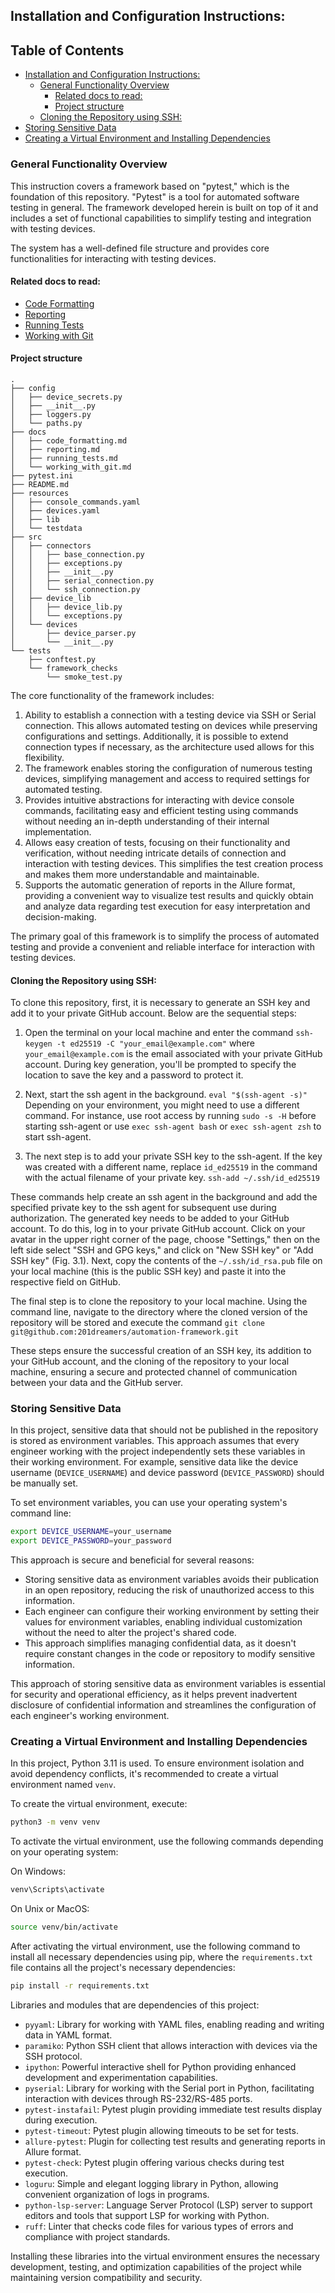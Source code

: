 ## Installation and Configuration Instructions:

## Table of Contents

- [Installation and Configuration Instructions:](#installation-and-configuration-instructions)
  - [General Functionality Overview](#general-functionality-overview)
    - [Related docs to read:](#related-docs-to-read)
    - [Project structure](#project-structure)
  - [Cloning the Repository using SSH:](#cloning-the-repository-using-ssh)
- [Storing Sensitive Data](#storing-sensitive-data)
- [Creating a Virtual Environment and Installing Dependencies](#creating-a-virtual-environment-and-installing-dependencies)


### General Functionality Overview
This instruction covers a framework based on "pytest," which is the foundation of this repository. "Pytest" is a tool for automated software testing in general. The framework developed herein is built on top of it and includes a set of functional capabilities to simplify testing and integration with testing devices.

The system has a well-defined file structure and provides core functionalities for interacting with testing devices.

#### Related docs to read:
- [Code Formatting](https://github.com/201dreamers/automation-framework/blob/main/docs/code_formatting.md)
- [Reporting](https://github.com/201dreamers/automation-framework/blob/main/docs/reporting.md)
- [Running Tests](https://github.com/201dreamers/automation-framework/blob/main/docs/running_tests.md)
- [Working with Git](https://github.com/201dreamers/automation-framework/blob/main/docs/working_with_git.md)


#### Project structure
```
.
├── config
│   ├── device_secrets.py
│   ├── __init__.py
│   ├── loggers.py
│   └── paths.py
├── docs
│   ├── code_formatting.md
│   ├── reporting.md
│   ├── running_tests.md
│   └── working_with_git.md
├── pytest.ini
├── README.md
├── resources
│   ├── console_commands.yaml
│   ├── devices.yaml
│   ├── lib
│   └── testdata
├── src
│   ├── connectors
│   │   ├── base_connection.py
│   │   ├── exceptions.py
│   │   ├── __init__.py
│   │   ├── serial_connection.py
│   │   └── ssh_connection.py
│   ├── device_lib
│   │   ├── device_lib.py
│   │   └── exceptions.py
│   └── devices
│       ├── device_parser.py
│       └── __init__.py
└── tests
    ├── conftest.py
    └── framework_checks
        └── smoke_test.py
```

The core functionality of the framework includes:

1. Ability to establish a connection with a testing device via SSH or Serial connection. This allows automated testing on devices while preserving configurations and settings. Additionally, it is possible to extend connection types if necessary, as the architecture used allows for this flexibility.
2. The framework enables storing the configuration of numerous testing devices, simplifying management and access to required settings for automated testing.
3. Provides intuitive abstractions for interacting with device console commands, facilitating easy and efficient testing using commands without needing an in-depth understanding of their internal implementation.
4. Allows easy creation of tests, focusing on their functionality and verification, without needing intricate details of connection and interaction with testing devices. This simplifies the test creation process and makes them more understandable and maintainable.
5. Supports the automatic generation of reports in the Allure format, providing a convenient way to visualize test results and quickly obtain and analyze data regarding test execution for easy interpretation and decision-making.

The primary goal of this framework is to simplify the process of automated testing and provide a convenient and reliable interface for interaction with testing devices.

#### Cloning the Repository using SSH:

To clone this repository, first, it is necessary to generate an SSH key and add it to your private GitHub account. Below are the sequential steps:

1. Open the terminal on your local machine and enter the command
   `ssh-keygen -t ed25519 -C "your_email@example.com"`
   where `your_email@example.com` is the email associated with your private GitHub account. During key generation, you'll be prompted to specify the location to save the key and a password to protect it.

2. Next, start the ssh agent in the background.
   `eval "$(ssh-agent -s)"`
   Depending on your environment, you might need to use a different command. For instance, use root access by running `sudo -s -H` before starting ssh-agent or use `exec ssh-agent bash` or `exec ssh-agent zsh` to start ssh-agent.

3. The next step is to add your private SSH key to the ssh-agent. If the key was created with a different name, replace `id_ed25519` in the command with the actual filename of your private key.
   `ssh-add ~/.ssh/id_ed25519`

These commands help create an ssh agent in the background and add the specified private key to the ssh agent for subsequent use during authorization. The generated key needs to be added to your GitHub account. To do this, log in to your private GitHub account. Click on your avatar in the upper right corner of the page, choose "Settings," then on the left side select "SSH and GPG keys," and click on "New SSH key" or "Add SSH key" (Fig. 3.1). Next, copy the contents of the `~/.ssh/id_rsa.pub` file on your local machine (this is the public SSH key) and paste it into the respective field on GitHub.

The final step is to clone the repository to your local machine. Using the command line, navigate to the directory where the cloned version of the repository will be stored and execute the command
`git clone git@github.com:201dreamers/automation-framework.git`

These steps ensure the successful creation of an SSH key, its addition to your GitHub account, and the cloning of the repository to your local machine, ensuring a secure and protected channel of communication between your data and the GitHub server.

### Storing Sensitive Data

In this project, sensitive data that should not be published in the repository is stored as environment variables. This approach assumes that every engineer working with the project independently sets these variables in their working environment. For example, sensitive data like the device username (`DEVICE_USERNAME`) and device password (`DEVICE_PASSWORD`) should be manually set.

To set environment variables, you can use your operating system's command line:

```bash
export DEVICE_USERNAME=your_username
export DEVICE_PASSWORD=your_password
```

This approach is secure and beneficial for several reasons:

- Storing sensitive data as environment variables avoids their publication in an open repository, reducing the risk of unauthorized access to this information.
- Each engineer can configure their working environment by setting their values for environment variables, enabling individual customization without the need to alter the project's shared code.
- This approach simplifies managing confidential data, as it doesn't require constant changes in the code or repository to modify sensitive information.

This approach of storing sensitive data as environment variables is essential for security and operational efficiency, as it helps prevent inadvertent disclosure of confidential information and streamlines the configuration of each engineer's working environment.

### Creating a Virtual Environment and Installing Dependencies

In this project, Python 3.11 is used. To ensure environment isolation and avoid dependency conflicts, it's recommended to create a virtual environment named `venv`.

To create the virtual environment, execute:

```bash
python3 -m venv venv
```

To activate the virtual environment, use the following commands depending on your operating system:

On Windows:
```bash
venv\Scripts\activate
```

On Unix or MacOS:
```bash
source venv/bin/activate
```

After activating the virtual environment, use the following command to install all necessary dependencies using pip, where the `requirements.txt` file contains all the project's necessary dependencies:

```bash
pip install -r requirements.txt
```

Libraries and modules that are dependencies of this project:

- `pyyaml`: Library for working with YAML files, enabling reading and writing data in YAML format.
- `paramiko`: Python SSH client that allows interaction with devices via the SSH protocol.
- `ipython`: Powerful interactive shell for Python providing enhanced development and experimentation capabilities.
- `pyserial`: Library for working with the Serial port in Python, facilitating interaction with devices through RS-232/RS-485 ports.
- `pytest-instafail`: Pytest plugin providing immediate test results display during execution.
- `pytest-timeout`: Pytest plugin allowing timeouts to be set for tests.
- `allure-pytest`: Plugin for collecting test results and generating reports in Allure format.
- `pytest-check`: Pytest plugin offering various checks during test execution.
- `loguru`: Simple and elegant logging library in Python, allowing convenient organization of logs in programs.
- `python-lsp-server`: Language Server Protocol (LSP) server to support editors and tools that support LSP for working with Python.
- `ruff`: Linter that checks code files for various types of errors and compliance with project standards.

Installing these libraries into the virtual environment ensures the necessary development, testing, and optimization capabilities of the project while maintaining version compatibility and security.
